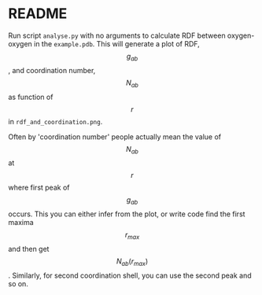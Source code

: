 # README

Run script `analyse.py` with no arguments to calculate RDF between oxygen-oxygen in the `example.pdb`.
This will generate a plot of RDF, $$g_{ab}$$, and coordination number, $$N_{ab}$$ as function of $$r$$ in `rdf_and_coordination.png`.

Often by 'coordination number' people actually mean the value of $$N_{ab}$$ at $$r$$ where first peak of $$g_{ab}$$ occurs. 
This you can either infer from the plot, or write code find the first maxima $$r_{max}$$ and then get $$N_{ab}(r_{max})$$. 
Similarly, for second coordination shell, you can use the second peak and so on. 
